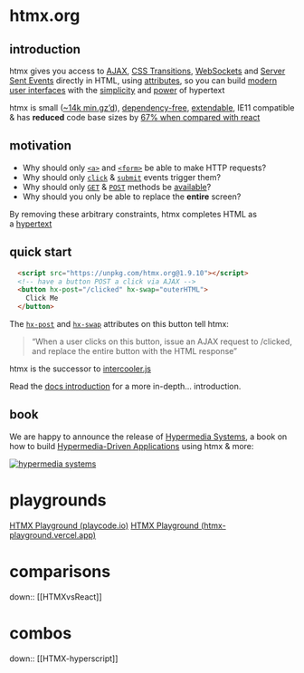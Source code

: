 # htmx.org
## introduction

htmx gives you access to [AJAX](https://htmx.org/docs/#ajax), [CSS Transitions](https://htmx.org/docs/#css_transitions), [WebSockets](https://htmx.org/docs/#websockets) and [Server Sent Events](https://htmx.org/docs/#sse) directly in HTML, using [attributes](https://htmx.org/reference/#attributes), so you can build [modern user interfaces](https://htmx.org/examples/) with the [simplicity](https://en.wikipedia.org/wiki/HATEOAS) and [power](https://www.ics.uci.edu/~fielding/pubs/dissertation/rest_arch_style.htm) of hypertext

htmx is small ([~14k min.gz’d](https://unpkg.com/htmx.org/dist/)), [dependency-free](https://github.com/bigskysoftware/htmx/blob/master/package.json), [extendable](https://htmx.org/extensions/), IE11 compatible & has **reduced** code base sizes by [67% when compared with react](https://htmx.org/essays/a-real-world-react-to-htmx-port/)

## motivation

- Why should only [`<a>`](https://developer.mozilla.org/en-US/docs/Web/HTML/Element/a) and [`<form>`](https://developer.mozilla.org/en-US/docs/Web/HTML/Element/form) be able to make HTTP requests?
- Why should only [`click`](https://developer.mozilla.org/en-US/docs/Web/API/Element/click_event) & [`submit`](https://developer.mozilla.org/en-US/docs/Web/API/HTMLFormElement/submit_event) events trigger them?
- Why should only [`GET`](https://developer.mozilla.org/en-US/docs/Web/HTTP/Methods/GET) & [`POST`](https://developer.mozilla.org/en-US/docs/Web/HTTP/Methods/POST) methods be [available](https://developer.mozilla.org/en-US/docs/Web/HTTP/Methods)?
- Why should you only be able to replace the **entire** screen?

By removing these arbitrary constraints, htmx completes HTML as a [hypertext](https://en.wikipedia.org/wiki/Hypertext)

## quick start

```html
  <script src="https://unpkg.com/htmx.org@1.9.10"></script>
  <!-- have a button POST a click via AJAX -->
  <button hx-post="/clicked" hx-swap="outerHTML">
    Click Me
  </button>
```

The [`hx-post`](https://htmx.org/attributes/hx-post/) and [`hx-swap`](https://htmx.org/attributes/hx-swap/) attributes on this button tell htmx:

> “When a user clicks on this button, issue an AJAX request to /clicked, and replace the entire button with the HTML response”

htmx is the successor to [intercooler.js](http://intercoolerjs.org/)

Read the [docs introduction](https://htmx.org/docs/#introduction) for a more in-depth… introduction.

## book

We are happy to announce the release of [Hypermedia Systems](https://hypermedia.systems/), a book on how to build [Hypermedia-Driven Applications](https://htmx.org/essays/hypermedia-driven-applications/) using htmx & more:

[![hypermedia systems](https://htmx.org/img/hypermedia-systems.png)](https://www.amazon.com/dp/B0C9S88QV6/ref=sr_1_1?crid=1P0I3GXQK32TN)


# playgrounds
[HTMX Playground (playcode.io)](https://playcode.io/1716471)
[HTMX Playground (htmx-playground.vercel.app)](https://htmx-playground.vercel.app/)

# comparisons
down:: [[HTMXvsReact]]

# combos
down:: [[HTMX-hyperscript]]